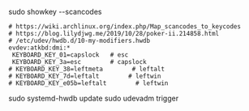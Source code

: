sudo showkey --scancodes

```config
# https://wiki.archlinux.org/index.php/Map_scancodes_to_keycodes
# https://blog.lilydjwg.me/2019/10/28/poker-ii.214858.html
# /etc/udev/hwdb.d/10-my-modifiers.hwdb
evdev:atkbd:dmi:*
 KEYBOARD_KEY_01=capslock   # esc
 KEYBOARD_KEY_3a=esc        # capslock
# KEYBOARD_KEY_38=leftmeta        # leftalt
# KEYBOARD_KEY_7d=leftalt        # leftwin
# KEYBOARD_KEY_e05b=leftalt        # leftwin
```

sudo systemd-hwdb update
sudo udevadm trigger

